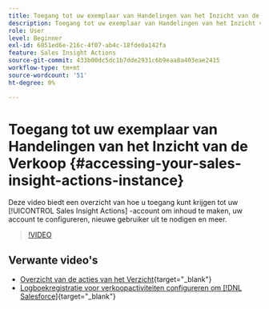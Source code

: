 ```yaml
---
title: Toegang tot uw exemplaar van Handelingen van het Inzicht van de Verkoop
description: Toegang tot uw exemplaar van Handelingen van het Inzicht van de Verkoop
role: User
level: Beginner
exl-id: 6851ed6e-216c-4f07-ab4c-18fde0a142fa
feature: Sales Insight Actions
source-git-commit: 433b00dc5dc1b7dde2931c6b9eaa8a403eae2415
workflow-type: tm+mt
source-wordcount: '51'
ht-degree: 0%

---
```


# Toegang tot uw exemplaar van Handelingen van het Inzicht van de Verkoop {#accessing-your-sales-insight-actions-instance}

Deze video biedt een overzicht van hoe u toegang kunt krijgen tot uw [!UICONTROL Sales Insight Actions] -account om inhoud te maken, uw account te configureren, nieuwe gebruiker uit te nodigen en meer.

>[!VIDEO](https://video.tv.adobe.com/v/340925/?quality=12&learn=on)

## Verwante video&#39;s

* [Overzicht van de acties van het Verzicht](/help/sales-insight-actions/sales-insight-actions-overview.md){target="_blank"}
* [Logboekregistratie voor verkoopactiviteiten configureren om [!DNL Salesforce]](/help/sales-insight-actions/configure-sales-activity-logging-to-salesforce.md){target="_blank"}
